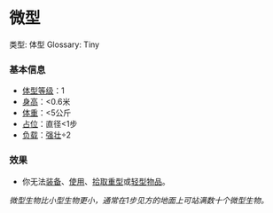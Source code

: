 # 微型

类型: 体型
Glossary: Tiny

### 基本信息

- [体型等级](https://www.notion.so/1b3d619a067b8055a0e9c2d747e0d1ab?pvs=21)：1
- [身高](https://www.notion.so/1b3d619a067b8074a90ff9e90fd2a05a?pvs=21)：<0.6米
- [体重](https://www.notion.so/1b3d619a067b8044ac61c5f9b7a356e8?pvs=21)：<5公斤
- [占位](https://www.notion.so/1b3d619a067b804e8195d876ec9d0551?pvs=21)：直径<1步
- [负载](https://www.notion.so/1b3d619a067b80c28997e019fd33bbe3?pvs=21)：[强壮](https://www.notion.so/1b3d619a067b8018b6a6d9d43490bbdc?pvs=21)÷2

### 效果

- 你无法[装备](https://www.notion.so/1b3d619a067b80f99057fe3412922dd5?pvs=21)、[使用](https://www.notion.so/1b3d619a067b80bbbbacd6817c707325?pvs=21)、[拾取](https://www.notion.so/1b3d619a067b8096a348f1c8f46695d6?pvs=21)[重型](https://www.notion.so/1b3d619a067b80e5aaa3c3c7a260257c?pvs=21)或[轻型](https://www.notion.so/1b3d619a067b80ed9b72ef7a737ed67e?pvs=21)[物品](https://www.notion.so/1b3d619a067b803f863edfb283e94d9a?pvs=21)。

*微型生物比小型生物更小，通常在1步见方的地面上可站满数十个微型生物。*